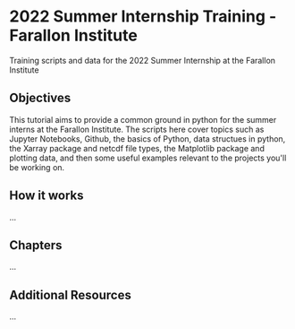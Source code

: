 # 2022 Summer Internship Training - Farallon Institute

Training scripts and data for the 2022 Summer Internship at the Farallon Institute

## Objectives

This tutorial aims to provide a common ground in python for the summer interns at the Farallon Institute. The scripts here cover topics such as Jupyter Notebooks, Github, the basics of Python, data structues in python, the Xarray package and netcdf file types, the Matplotlib package and plotting data, and then some useful examples relevant to the projects you'll be working on.

## How it works

...

## Chapters

...


## Additional Resources

... 
